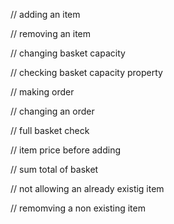 
// adding an item 

// removing an item 

// changing basket capacity 

// checking basket capacity property 

// making order 

// changing an order 

// full basket check 

// item price before adding 

// sum total of basket 

// not allowing an already existig item 

// remomving a non existing item 